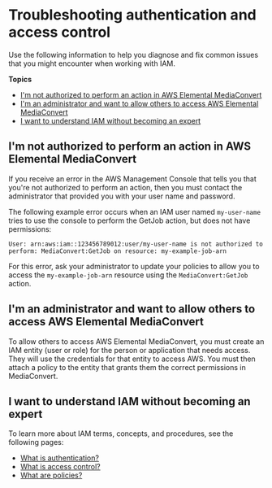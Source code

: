 # Troubleshooting authentication and access control<a name="auth_access_troubleshoot"></a>

Use the following information to help you diagnose and fix common issues that you might encounter when working with IAM\.

**Topics**
+ [I'm not authorized to perform an action in AWS Elemental MediaConvert](#auth_access_troubleshoot-no-permissions)
+ [I'm an administrator and want to allow others to access AWS Elemental MediaConvert](#auth_access_troubleshoot-admin-allow-access)
+ [I want to understand IAM without becoming an expert](#auth_access_troubleshoot-iam-expert)

## I'm not authorized to perform an action in AWS Elemental MediaConvert<a name="auth_access_troubleshoot-no-permissions"></a>

If you receive an error in the AWS Management Console that tells you that you're not authorized to perform an action, then you must contact the administrator that provided you with your user name and password\. 

The following example error occurs when an IAM user named `my-user-name` tries to use the console to perform the GetJob action, but does not have permissions:

```
User: arn:aws:iam::123456789012:user/my-user-name is not authorized to perform: MediaConvert:GetJob on resource: my-example-job-arn
```

For this error, ask your administrator to update your policies to allow you to access the `my-example-job-arn` resource using the `MediaConvert:GetJob` action\.

## I'm an administrator and want to allow others to access AWS Elemental MediaConvert<a name="auth_access_troubleshoot-admin-allow-access"></a>

To allow others to access AWS Elemental MediaConvert, you must create an IAM entity \(user or role\) for the person or application that needs access\. They will use the credentials for that entity to access AWS\. You must then attach a policy to the entity that grants them the correct permissions in MediaConvert\. 

## I want to understand IAM without becoming an expert<a name="auth_access_troubleshoot-iam-expert"></a>

To learn more about IAM terms, concepts, and procedures, see the following pages:
+ [What is authentication?](auth_access_what-is-authentication.md)
+ [What is access control?](auth_access_what-is-access-control.md)
+ [What are policies?](auth_access_what-are-policies.md)